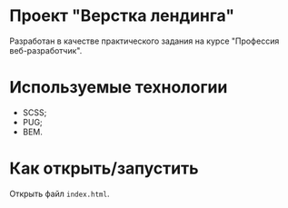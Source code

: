 # Проект "Верстка лендинга"

Разработан в качестве практического задания на курсе "Профессия веб-разработчик".

# Используемые технологии

- SCSS;
- PUG;
- BEM.

# Как открыть/запустить

Открыть файл `index.html`.

